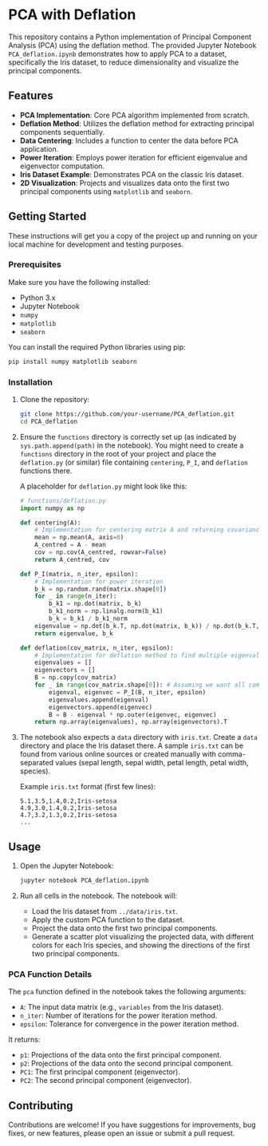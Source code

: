 # PCA with Deflation

This repository contains a Python implementation of Principal Component Analysis (PCA) using the deflation method. The provided Jupyter Notebook `PCA_deflation.ipynb` demonstrates how to apply PCA to a dataset, specifically the Iris dataset, to reduce dimensionality and visualize the principal components.




## Features

- **PCA Implementation**: Core PCA algorithm implemented from scratch.
- **Deflation Method**: Utilizes the deflation method for extracting principal components sequentially.
- **Data Centering**: Includes a function to center the data before PCA application.
- **Power Iteration**: Employs power iteration for efficient eigenvalue and eigenvector computation.
- **Iris Dataset Example**: Demonstrates PCA on the classic Iris dataset.
- **2D Visualization**: Projects and visualizes data onto the first two principal components using `matplotlib` and `seaborn`.




## Getting Started

These instructions will get you a copy of the project up and running on your local machine for development and testing purposes.

### Prerequisites

Make sure you have the following installed:

- Python 3.x
- Jupyter Notebook
- `numpy`
- `matplotlib`
- `seaborn`

You can install the required Python libraries using pip:

```bash
pip install numpy matplotlib seaborn
```

### Installation

1. Clone the repository:

   ```bash
   git clone https://github.com/your-username/PCA_deflation.git
   cd PCA_deflation
   ```

2. Ensure the `functions` directory is correctly set up (as indicated by `sys.path.append(path)` in the notebook). You might need to create a `functions` directory in the root of your project and place the `deflation.py` (or similar) file containing `centering`, `P_I`, and `deflation` functions there.

   A placeholder for `deflation.py` might look like this:

   ```python
   # functions/deflation.py
   import numpy as np

   def centering(A):
       # Implementation for centering matrix A and returning covariance
       mean = np.mean(A, axis=0)
       A_centred = A - mean
       cov = np.cov(A_centred, rowvar=False)
       return A_centred, cov

   def P_I(matrix, n_iter, epsilon):
       # Implementation for power iteration
       b_k = np.random.rand(matrix.shape[0])
       for _ in range(n_iter):
           b_k1 = np.dot(matrix, b_k)
           b_k1_norm = np.linalg.norm(b_k1)
           b_k = b_k1 / b_k1_norm
       eigenvalue = np.dot(b_k.T, np.dot(matrix, b_k)) / np.dot(b_k.T, b_k)
       return eigenvalue, b_k

   def deflation(cov_matrix, n_iter, epsilon):
       # Implementation for deflation method to find multiple eigenvalues and eigenvectors
       eigenvalues = []
       eigenvectors = []
       B = np.copy(cov_matrix)
       for _ in range(cov_matrix.shape[0]): # Assuming we want all components
           eigenval, eigenvec = P_I(B, n_iter, epsilon)
           eigenvalues.append(eigenval)
           eigenvectors.append(eigenvec)
           B = B - eigenval * np.outer(eigenvec, eigenvec)
       return np.array(eigenvalues), np.array(eigenvectors).T
   ```

3. The notebook also expects a `data` directory with `iris.txt`. Create a `data` directory and place the Iris dataset there. A sample `iris.txt` can be found from various online sources or created manually with comma-separated values (sepal length, sepal width, petal length, petal width, species).

   Example `iris.txt` format (first few lines):
   ```
   5.1,3.5,1.4,0.2,Iris-setosa
   4.9,3.0,1.4,0.2,Iris-setosa
   4.7,3.2,1.3,0.2,Iris-setosa
   ...
   ```




## Usage

1. Open the Jupyter Notebook:

   ```bash
   jupyter notebook PCA_deflation.ipynb
   ```

2. Run all cells in the notebook. The notebook will:
   - Load the Iris dataset from `../data/iris.txt`.
   - Apply the custom PCA function to the dataset.
   - Project the data onto the first two principal components.
   - Generate a scatter plot visualizing the projected data, with different colors for each Iris species, and showing the directions of the first two principal components.

### PCA Function Details

The `pca` function defined in the notebook takes the following arguments:

- `A`: The input data matrix (e.g., `variables` from the Iris dataset).
- `n_iter`: Number of iterations for the power iteration method.
- `epsilon`: Tolerance for convergence in the power iteration method.

It returns:

- `p1`: Projections of the data onto the first principal component.
- `p2`: Projections of the data onto the second principal component.
- `PC1`: The first principal component (eigenvector).
- `PC2`: The second principal component (eigenvector).




## Contributing

Contributions are welcome! If you have suggestions for improvements, bug fixes, or new features, please open an issue or submit a pull request.



